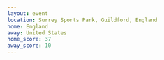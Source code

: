 ```yaml
---
layout: event
location: Surrey Sports Park, Guildford, England
home: England
away: United States
home_score: 37
away_score: 10
---
```

